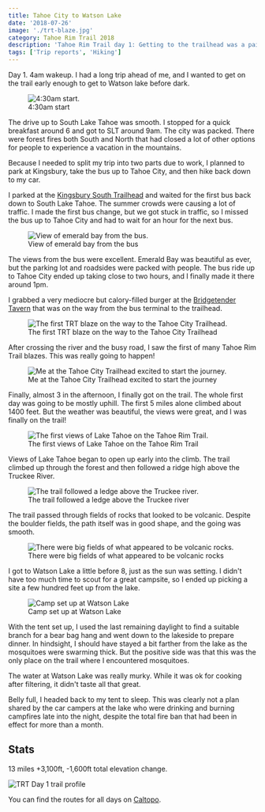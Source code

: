 ```yaml
---
title: Tahoe City to Watson Lake
date: '2018-07-26'
image: './trt-blaze.jpg'
category: Tahoe Rim Trail 2018
description: 'Tahoe Rim Trail day 1: Getting to the trailhead was a pain, but once I got on the trail I quickly forgot all the hassle.'
tags: ['Trip reports', 'Hiking']
---
```


Day 1. 4am wakeup. I had a long trip ahead of me, and I wanted to get on the trail early enough to get to Watson lake before dark.

<figure>
  <img src="early-start.jpg" alt="4:30am start.">
  <figcaption>4:30am start</figcaption>
</figure>

The drive up to South Lake Tahoe was smooth. I stopped for a quick breakfast around 6 and got to SLT around 9am. The city was packed. There were forest fires both South and North that had closed a lot of other options for people to experience a vacation in the mountains.

Because I needed to split my trip into two parts due to work, I planned to park at Kingsbury, take the bus up to Tahoe City, and then hike back down to my car.

I parked at the [Kingsbury South Trailhead](https://goo.gl/maps/AJmScgY7CR92) and waited for the first bus back down to South Lake Tahoe. The summer crowds were causing a lot of traffic. I made the first bus change, but we got stuck in traffic, so I missed the bus up to Tahoe City and had to wait for an hour for the next bus.

<figure>
  <img src="emerald-bay.jpg" alt="View of emerald bay from the bus.">
  <figcaption>View of emerald bay from the bus</figcaption>
</figure>

The views from the bus were excellent. Emerald Bay was beautiful as ever, but the parking lot and roadsides were packed with people. The bus ride up to Tahoe City ended up taking close to two hours, and I finally made it there around 1pm.

I grabbed a very mediocre but calory-filled burger at the [Bridgetender Tavern](https://goo.gl/maps/cLLfeVUmGQo) that was on the way from the bus terminal to the trailhead.

<figure>
  <img src="trt-blaze.jpg" alt="The first TRT blaze on the way to the Tahoe City Trailhead.">
  <figcaption>The first TRT blaze on the way to the Tahoe City Trailhead</figcaption>
</figure>

After crossing the river and the busy road, I saw the first of many Tahoe Rim Trail blazes. This was really going to happen!

<figure>
  <img src="trt-tahoe-city-trailhead.jpg" alt="Me at the Tahoe City Trailhead excited to start the journey.">
  <figcaption>Me at the Tahoe City Trailhead excited to start the journey</figcaption>
</figure>

Finally, almost 3 in the afternoon, I finally got on the trail. The whole first day was going to be mostly uphill. The first 5 miles alone climbed about 1400 feet. But the weather was beautiful, the views were great, and I was finally on the trail!

<figure>
  <img src="lake-view.jpg" alt="The first views of Lake Tahoe on the Tahoe Rim Trail.">
  <figcaption>The first views of Lake Tahoe on the Tahoe Rim Trail</figcaption>
</figure>

Views of Lake Tahoe began to open up early into the climb. The trail climbed up through the forest and then followed a ridge high above the Truckee River.

<figure>
  <img src="truckee-river.jpg" alt="The trail followed a ledge above the Truckee river.">
  <figcaption>The trail followed a ledge above the Truckee river</figcaption>
</figure>

The trail passed through fields of rocks that looked to be volcanic. Despite the boulder fields, the path itself was in good shape, and the going was smooth.

<figure class="full-width">
  <img src="view-of-boulder-field.jpg" alt="There were big fields of what appeared to be volcanic rocks.">
  <figcaption>There were big fields of what appeared to be volcanic rocks</figcaption>
</figure>

I got to Watson Lake a little before 8, just as the sun was setting. I didn't have too much time to scout for a great campsite, so I ended up picking a site a few hundred feet up from the lake.

<figure>
  <img src="tent-at-watson-lake.jpg" alt="Camp set up at Watson Lake">
  <figcaption>Camp set up at Watson Lake</figcaption>
</figure>

With the tent set up, I used the last remaining daylight to find a suitable branch for a bear bag hang and went down to the lakeside to prepare dinner. In hindsight, I should have stayed a bit farther from the lake as the mosquitoes were swarming thick. But the positive side was that this was the only place on the trail where I encountered mosquitoes.

The water at Watson Lake was really murky. While it was ok for cooking after filtering, it didn't taste all that great.

Belly full, I headed back to my tent to sleep. This was clearly not a plan shared by the car campers at the lake who were drinking and burning campfires late into the night, despite the total fire ban that had been in effect for more than a month.

## Stats

13 miles +3,100ft, -1,600ft total elevation change.

![TRT Day 1 trail profile](profile.png)

You can find the routes for all days on [Caltopo](https://caltopo.com/m/HJ0L).
